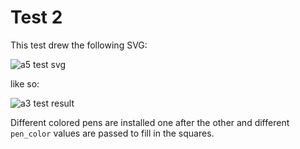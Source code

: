 # Test 2

This test drew the following SVG:

![a5 test svg](https://github.com/Muxelmann/my-draw/blob/main/src/test/01/stroke-and-fill.svg?raw=true)

like so:

![a3 test result](https://github.com/Muxelmann/my-draw/blob/main/src/test/01/stroke-and-fill.png?raw=true)

Different colored pens are installed one after the other and different `pen_color` values are passed to fill in the squares.